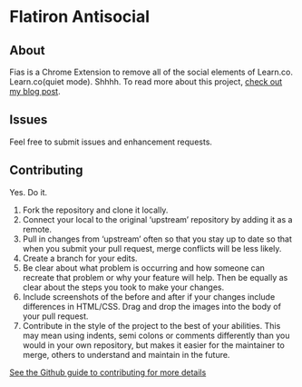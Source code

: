 # Flatiron Antisocial

## About
Fias is a Chrome Extension to remove all of the social elements of Learn.co. Learn.co(quiet mode). Shhhh. To read more about this project, [check out my blog post](http://joshuabamboo.github.io/blog/2015/09/06/were-programmers-dammit/).

## Issues
Feel free to submit issues and enhancement requests.

## Contributing
Yes. Do it.

1. Fork the repository and clone it locally. 
2. Connect your local to the original ‘upstream’ repository by adding it as a remote. 
3. Pull in changes from ‘upstream’ often so that you stay up to date so that when you submit your pull request, merge conflicts will be less likely.
4. Create a branch for your edits.
5. Be clear about what problem is occurring and how someone can recreate that problem or why your feature will help. Then be equally as clear about the steps you took to make your changes.
6. Include screenshots of the before and after if your changes include differences in HTML/CSS. Drag and drop the images into the body of your pull request.
7. Contribute in the style of the project to the best of your abilities. This may mean using indents, semi colons or comments differently than you would in your own repository, but makes it easier for the maintainer to merge, others to understand and maintain in the future.

[See the Github guide to contributing for more details](https://guides.github.com/activities/contributing-to-open-source/)
